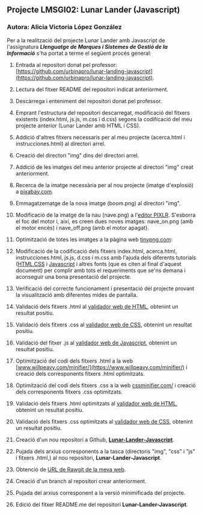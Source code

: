 ## Projecte LMSGI02: Lunar Lander (Javascript)

### Autora: Alicia Victoria López González

Per a la realització del projecte Lunar Lander amb Javascript de l'assignatura **_Llenguatge de Marques i Sistemes de Gestió de la Informació_** s'ha portat a terme el següent procés general: 

1. Entrada al repositori donat pel professor: [https://github.com/urbinapro/lunar-landing-javascript](https://github.com/urbinapro/lunar-landing-javascript).

2. Lectura del fitxer README del repositori indicat anteriorment.

3. Descàrrega i enteniment del repositori donat pel professor.

4. Emprant l'estructura del repositori descarregat, modificació del fitxers existents (index.html, js.js, m.css i d.css) segons la codificació del meu projecte anterior (Lunar Lander amb HTML i CSS).

5. Addició d'altres fitxers necessaris per al meu projecte (acerca.html i instrucciones.html) al directori arrel.

6. Creació del directori "img" dins del directori arrel.

7. Addició de les imatges del meu anterior projecte al directori "img" creat anteriorment.

8. Recerca de la imatge necessària per al nou projecte (imatge d'explosió) a [pixabay.com](https://pixabay.com/).

9. Emmagatzematge de la nova imatge (boom.png) al directori "img".

10. Modificació de la imatge de la nau (nave.png) a l'[editor PIXLR](https://pixlr.com/editor/). S'esborra el foc del motor i, així, es creen dues noves imatges: nave_on.png (amb el motor encès) i nave_off.png (amb el motor apagat).

11. Optimització de totes les imatges a la pàgina web [tinypng.com](https://tinypng.com/):

12. Modificació de la codificació dels fitxers index.html, acerca.html, instrucciones.html, js.js, d.css i m.css amb l'ajuda dels diferents tutorials ([HTML](https://www.w3schools.com/html/),[CSS](https://www.w3schools.com/css/) i [Javascript](https://www.w3schools.com/js/) i altres fonts (que es citen al final d'aquest document) per complir amb tots el requeriments que se'ns demana i aconseguir una bona presentació del projecte.

13. Verificació del correcte funcionament i presentació del projecte provant la visualització amb diferentes mides de pantalla.

14. Validació dels fitxers .html al [validador web de HTML](https://validator.w3.org/), obtenint un resultat positiu.

15. Validació dels fitxers .css al [validador web de CSS](https://jigsaw.w3.org/css-validator/), obtenint un resultat positiu.

16. Validació del fitxer .js al [validador web de Javascript](http://jshint.com/), obtenint un resultat positiu.

17. Optimització del codi dels fitxers .html a la web [www.willpeavy.com/minifier/](https://www.willpeavy.com/minifier/) i creació dels corresponents fitxers .html optimitzats.

18. Optimització del codi dels fitxers .css a la web [cssminifier.com/](https://cssminifier.com/) i creació dels corresponents fitxers .css optimitzats.

19. Validació dels fitxers .html optimitzats al [validador web de HTML](https://validator.w3.org/), obtenint un resultat positiu.

20. Validació dels fitxers .css optimitzats al [validador web de CSS](https://jigsaw.w3.org/css-validator/), obtenint un resultat positiu.

21. Creació d'un nou repositori a Github, [**Lunar-Lander-Javascript**]().
    
22. Pujada dels arxius corresponents a la tasca (directoris "img", "css" i "js" i fitxers .html,) al nou repositori, **Lunar-Lander-Javascript**.

23. Obtenció de [URL de Rawgit de la meva web]().

24. Creació d'un branch al repositori crear anteriorment.

25. Pujada del arxius corresponent a la versió minimificada del projecte.

26. Edició del fitxer README.me del repositori **Lunar-Lander-Javascript**.
